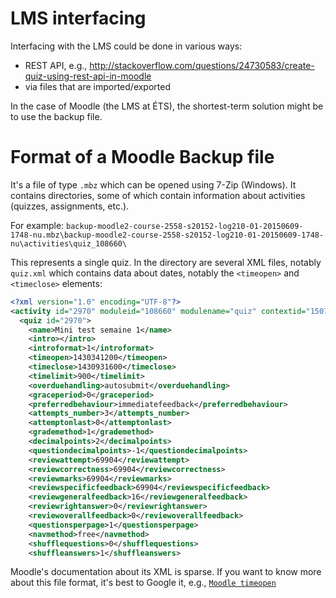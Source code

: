 # LMS interfacing
Interfacing with the LMS could be done in various ways:
 - REST API, e.g., http://stackoverflow.com/questions/24730583/create-quiz-using-rest-api-in-moodle
 - via files that are imported/exported
 
In the case of Moodle (the LMS at ÉTS), the shortest-term solution might be to use the backup file.

# Format of a Moodle Backup file
It's a file of type `.mbz` which can be opened using 7-Zip (Windows). It contains directories, some of which contain information about activities (quizzes, assignments, etc.).

For example:
    `backup-moodle2-course-2558-s20152-log210-01-20150609-1748-nu.mbz\backup-moodle2-course-2558-s20152-log210-01-20150609-1748-nu\activities\quiz_108660\` 
    
This represents a single quiz. In the directory are several XML files, notably `quiz.xml` which contains data about dates, notably the `<timeopen>` and `<timeclose>` elements:
 
```xml
<?xml version="1.0" encoding="UTF-8"?>
<activity id="2970" moduleid="108660" modulename="quiz" contextid="150719">
  <quiz id="2970">
	<name>Mini test semaine 1</name>
	<intro></intro>
	<introformat>1</introformat>
	<timeopen>1430341200</timeopen>
	<timeclose>1430931600</timeclose>
	<timelimit>900</timelimit>
	<overduehandling>autosubmit</overduehandling>
	<graceperiod>0</graceperiod>
	<preferredbehaviour>immediatefeedback</preferredbehaviour>
	<attempts_number>3</attempts_number>
	<attemptonlast>0</attemptonlast>
	<grademethod>1</grademethod>
	<decimalpoints>2</decimalpoints>
	<questiondecimalpoints>-1</questiondecimalpoints>
	<reviewattempt>69904</reviewattempt>
	<reviewcorrectness>69904</reviewcorrectness>
	<reviewmarks>69904</reviewmarks>
	<reviewspecificfeedback>69904</reviewspecificfeedback>
	<reviewgeneralfeedback>16</reviewgeneralfeedback>
	<reviewrightanswer>0</reviewrightanswer>
	<reviewoverallfeedback>0</reviewoverallfeedback>
	<questionsperpage>1</questionsperpage>
	<navmethod>free</navmethod>
	<shufflequestions>0</shufflequestions>
	<shuffleanswers>1</shuffleanswers>
```

Moodle's documentation about its XML is sparse. If you want to know more about this file format, it's best to Google it, e.g., [`Moodle timeopen`](https://www.google.com/search?q=allintext:moodle+timeopen)
